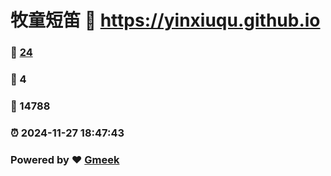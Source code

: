 # 牧童短笛 :link: https://yinxiuqu.github.io 
### :page_facing_up: [24](https://yinxiuqu.github.io/tag.html) 
### :speech_balloon: 4 
### :hibiscus: 14788 
### :alarm_clock: 2024-11-27 18:47:43 
### Powered by :heart: [Gmeek](https://github.com/Meekdai/Gmeek)
